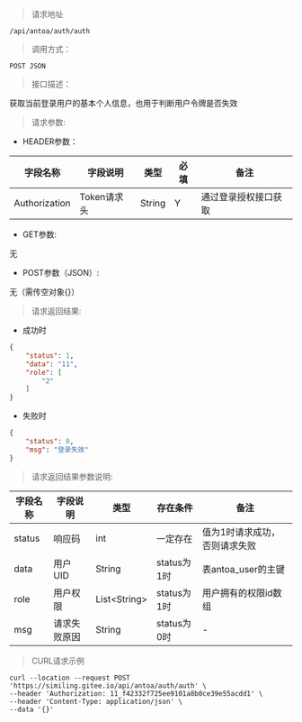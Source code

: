 > 请求地址

```
/api/antoa/auth/auth
```

> 调用方式：

```
POST JSON
```

> 接口描述：

获取当前登录用户的基本个人信息，也用于判断用户令牌是否失效

> 请求参数:

* HEADER参数：

| 字段名称 | 字段说明 | 类型 | 必填 | 备注 |
| ---- | ---- | ---- | ---- | ---- |
| Authorization | Token请求头 | String | Y | 通过登录授权接口获取 | 

* GET参数:

无

* POST参数（JSON）:

无（需传空对象{}）

> 请求返回结果:

* 成功时

```json
{
	"status": 1,
	"data": "11",
	"role": [
		"2"
	]
}
```

* 失败时

```json
{
	"status": 0,
	"msg": "登录失效"
}
```

> 请求返回结果参数说明:

| 字段名称 | 字段说明 | 类型 | 存在条件 | 备注 |
| ---- | ---- | ---- | ---- | ---- |
| status | 响应码 | int | 一定存在 | 值为1时请求成功，否则请求失败 | 
| data | 用户UID | String | status为1时 | 表antoa_user的主键 |
| role | 用户权限 | List\<String\> | status为1时 | 用户拥有的权限id数组 |
| msg | 请求失败原因 | String | status为0时 | - |

> CURL请求示例

```
curl --location --request POST 'https://similing.gitee.io/api/antoa/auth/auth' \
--header 'Authorization: 11_f42332f725ee9101a8b0ce39e55acdd1' \
--header 'Content-Type: application/json' \
--data '{}'
```